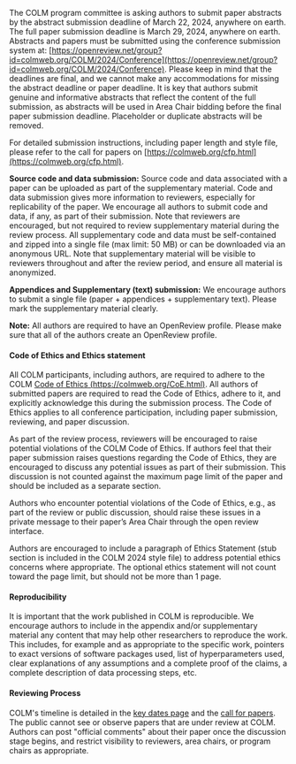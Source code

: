 

The COLM program committee is asking authors to submit paper abstracts by the abstract submission deadline of March 22, 2024, anywhere on earth. The full paper submission deadline is March 29, 2024, anywhere on earth. Abstracts and papers must be submitted using the conference submission system at: [https://openreview.net/group?id=colmweb.org/COLM/2024/Conference](https://openreview.net/group?id=colmweb.org/COLM/2024/Conference). Please keep in mind that the deadlines are final, and we cannot make any accommodations for missing the abstract deadline or paper deadline. It is key that authors submit genuine and informative abstracts that reflect the content of the full submission, as abstracts will be used in Area Chair bidding before the final paper submission deadline. Placeholder or duplicate abstracts will be removed.

For detailed submission instructions, including paper length and style file, please refer to the call for papers on [https://colmweb.org/cfp.html](https://colmweb.org/cfp.html).

**Source code and data submission:** Source code and data associated with a paper can be uploaded as part of the supplementary material. Code and data submission gives more information to reviewers, especially for replicability of the paper. We encourage all authors to submit code and data, if any, as part of their submission. Note that reviewers are encouraged, but not required to review supplementary material during the review process. All supplementary code and data must be self-contained and zipped into a single file (max limit: 50 MB) or can be downloaded via an anonymous URL. Note that supplementary material will be visible to reviewers throughout and after the review period, and ensure all material is anonymized. 

**Appendices and Supplementary (text) submission:** We encourage authors to submit a single file (paper + appendices + supplementary text).  Please mark the supplementary material clearly.

**Note:** All authors are required to have an OpenReview profile. Please make sure that all of the authors create an OpenReview profile.

#### Code of Ethics and Ethics statement

All COLM participants, including authors, are required to adhere to the COLM [Code of Ethics (https://colmweb.org/CoE.html)](https://colmweb.org/CoE.html). All authors of submitted papers are required to read the Code of Ethics, adhere to it, and explicitly acknowledge this during the submission process. The Code of Ethics applies to all conference participation, including paper submission, reviewing, and paper discussion. 

As part of the review process, reviewers will be encouraged to raise potential violations of the COLM Code of Ethics. If authors feel that their paper submission raises questions regarding the Code of Ethics, they are encouraged to discuss any potential issues as part of their submission. This discussion is not counted against the maximum page limit of the paper and should be included as a separate section.

Authors who encounter potential violations of the Code of Ethics, e.g., as part of the review or public discussion, should raise these issues in a private message to their paper’s Area Chair through the open review interface.

Authors are encouraged to include a paragraph of Ethics Statement (stub section is included in the COLM 2024 style file) to address potential ethics concerns where appropriate.  The optional ethics statement will not count toward the page limit, but should not be more than 1 page. 

#### Reproducibility

It is important that the work published in COLM is reproducible. We encourage authors to include in the appendix and/or supplementary material any content that may help other researchers to reproduce the work. This includes, for example and as appropriate to the specific work, pointers to exact versions of software packages used, list of hyperparameters used, clear explanations of any assumptions and a complete proof of the claims, a complete description of data processing steps, etc.

#### Reviewing Process

COLM's timeline is detailed in the [key dates page](/dates.html) and the [call for papers](/cfp.html). The public cannot see or observe papers that are under review at COLM. 
Authors can post "official comments" about their paper once the discussion stage begins, and restrict visibility to reviewers, area chairs, or program chairs as appropriate. 

